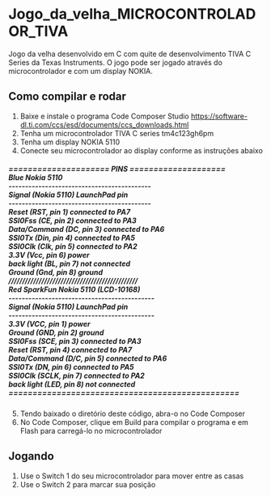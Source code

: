 # Jogo_da_velha_MICROCONTROLADOR_TIVA
Jogo da velha desenvolvido em C com quite de desenvolvimento TIVA C Series da Texas Instruments. O jogo pode ser jogado através do microcontrolador e com um display NOKIA.

<h2> Como compilar e rodar</h2>

1. Baixe e instale o programa Code Composer Studio <https://software-dl.ti.com/ccs/esd/documents/ccs_downloads.html>
2. Tenha um microcontrolador TIVA C series tm4c123gh6pm
3. Tenha um display NOKIA 5110
4. Conecte seu microcontrolador ao display conforme as instruções abaixo

<h5>
===================== PINS ====================  <br>
    Blue Nokia 5110 					<br>
    ------------------------------------------- 	<br>
    Signal        (Nokia 5110) LaunchPad pin 		<br>
    -------------------------------------------		<br>
    Reset         (RST, pin 1) connected to PA7 	<br>
    SSI0Fss       (CE,  pin 2) connected to PA3 	<br>
    Data/Command  (DC,  pin 3) connected to PA6 	<br>
    SSI0Tx        (Din, pin 4) connected to PA5 	<br>
    SSI0Clk       (Clk, pin 5) connected to PA2		<br>
    3.3V          (Vcc, pin 6) power 			<br>
    back light    (BL,  pin 7) not connected 		<br>
    Ground        (Gnd, pin 8) ground 			<br>
///////////////////////////////////////////////		<br>
    Red SparkFun Nokia 5110 (LCD-10168)			<br>
    --------------------------------------------	<br>
    Signal        (Nokia 5110) LaunchPad pin		<br>
    --------------------------------------------	<br>
    3.3V          (VCC, pin 1) power			<br>
    Ground        (GND, pin 2) ground			<br>
    SSI0Fss       (SCE, pin 3) connected to PA3		<br>
    Reset         (RST, pin 4) connected to PA7		<br>
    Data/Command  (D/C, pin 5) connected to PA6		<br>
    SSI0Tx        (DN,  pin 6) connected to PA5		<br>
    SSI0Clk       (SCLK, pin 7) connected to PA2	<br>
    back light    (LED, pin 8) not connected		<br>
================================================	<br>
</h5>

5. Tendo baixado o diretório deste código, abra-o no Code Composer
6. No Code Composer, clique em Build para compilar o programa e em Flash para carregá-lo no microcontrolador

<h2> Jogando </h2>

1. Use o Switch 1 do seu microcontrolador para mover entre as casas
2. Use o Switch 2 para marcar sua posição